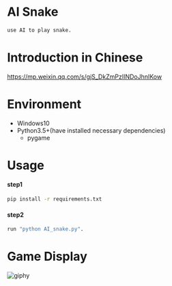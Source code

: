 # AI Snake 
```sh
use AI to play snake.
```

# Introduction in Chinese
https://mp.weixin.qq.com/s/gjS_DkZmPzIINDoJhnIKow

# Environment
- Windows10
- Python3.5+(have installed necessary dependencies)
	- pygame

# Usage
#### step1
```sh
pip install -r requirements.txt
```
#### step2
```sh
run "python AI_snake.py".
```

# Game Display
![giphy](demonstration/running.gif)